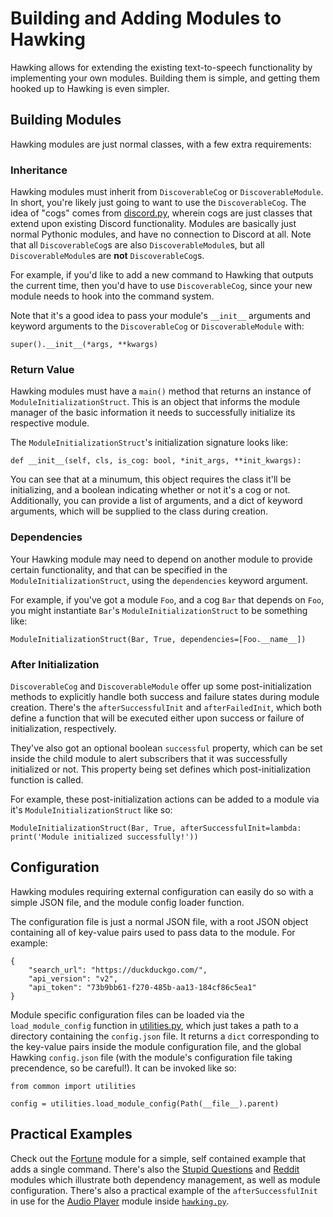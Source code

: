 # Building and Adding Modules to Hawking

Hawking allows for extending the existing text-to-speech functionality by implementing your own modules. Building them is simple, and getting them hooked up to Hawking is even simpler.

## Building Modules

Hawking modules are just normal classes, with a few extra requirements:

### Inheritance

Hawking modules must inherit from `DiscoverableCog` or `DiscoverableModule`. In short, you're likely just going to want to use the `DiscoverableCog`. The idea of "cogs" comes from [discord.py](https://github.com/Rapptz/discord.py), wherein cogs are just classes that extend upon existing Discord functionality. Modules are basically just normal Pythonic modules, and have no connection to Discord at all. Note that all `DiscoverableCog`s are also `DiscoverableModule`s, but all `DiscoverableModule`s are **not** `DiscoverableCog`s.

For example, if you'd like to add a new command to Hawking that outputs the current time, then you'd have to use `DiscoverableCog`, since your new module needs to hook into the command system.

Note that it's a good idea to pass your module's `__init__` arguments and keyword arguments to the `DiscoverableCog` or `DiscoverableModule` with:

```
super().__init__(*args, **kwargs)
```

### Return Value

Hawking modules must have a `main()` method that returns an instance of `ModuleInitializationStruct`. This is an object that informs the module manager of the basic information it needs to successfully initialize its respective module.

The `ModuleInitializationStruct`'s initialization signature looks like:

```
def __init__(self, cls, is_cog: bool, *init_args, **init_kwargs):
```

You can see that at a minumum, this object requires the class it'll be initializing, and a boolean indicating whether or not it's a cog or not. Additionally, you can provide a list of arguments, and a dict of keyword arguments, which will be supplied to the class during creation.

### Dependencies

Your Hawking module may need to depend on another module to provide certain functionality, and that can be specified in the `ModuleInitializationStruct`, using the `dependencies` keyword argument.

For example, if you've got a module `Foo`, and a cog `Bar` that depends on `Foo`, you might instantiate `Bar`'s `ModuleInitializationStruct` to be something like:

```
ModuleInitializationStruct(Bar, True, dependencies=[Foo.__name__])
```

### After Initialization

`DiscoverableCog` and `DiscoverableModule` offer up some post-initialization methods to explicitly handle both success and failure states during module creation. There's the `afterSuccessfulInit` and `afterFailedInit`, which both define a function that will be executed either upon success or failure of initialization, respectively.

They've also got an optional boolean `successful` property, which can be set inside the child module to alert subscribers that it was successfully initialized or not. This property being set defines which post-initialization function is called.

For example, these post-initialization actions can be added to a module via it's `ModuleInitializationStruct` like so:

```
ModuleInitializationStruct(Bar, True, afterSuccessfulInit=lambda: print('Module initialized successfully!'))
```

## Configuration

Hawking modules requiring external configuration can easily do so with a simple JSON file, and the module config loader function.

The configuration file is just a normal JSON file, with a root JSON object containing all of key-value pairs used to pass data to the module. For example:

```
{
    "search_url": "https://duckduckgo.com/",
    "api_version": "v2",
    "api_token": "73b9bb61-f270-485b-aa13-184cf86c5ea1"
}
```

Module specific configuration files can be loaded via the `load_module_config` function in [utilities.py](https://github.com/naschorr/hawking/blob/master/code/common/utilities.py), which just takes a path to a directory containing the `config.json` file. It returns a `dict` corresponding to the key-value pairs inside the module configuration file, and the global Hawking `config.json` file (with the module's configuration file taking precendence, so be careful!). It can be invoked like so:

```
from common import utilities

config = utilities.load_module_config(Path(__file__).parent)
```

## Practical Examples

Check out the [Fortune](https://github.com/naschorr/hawking/blob/master/modules/fortune/fortune.py) module for a simple, self contained example that adds a single command. There's also the [Stupid Questions](https://github.com/naschorr/hawking/blob/master/modules/stupid_questions/stupid_questions.py) and [Reddit](https://github.com/naschorr/hawking/blob/master/modules/reddit/reddit.py) modules which illustrate both dependency management, as well as module configuration. There's also a practical example of the `afterSuccessfulInit` in use for the [Audio Player](https://github.com/naschorr/hawking/blob/master/code/common/audio_player.py) module inside [`hawking.py`](https://github.com/naschorr/hawking/blob/master/code/hawking.py).
